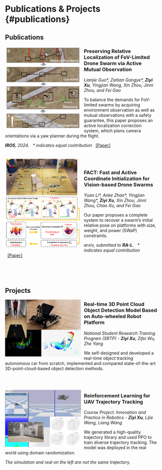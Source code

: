 <!-- _includes/publications.md -->

# Publications & Projects {#publications}

## Publications
<img src="assets/img/yaw_paper.png" alt="Publication Image" width="250" align="left" style="margin-right: 10px;">

### Preserving Relative Localization of FoV-Limited Drone Swarm via Active Mutual Observation 
*Lianjie Guo\*, Zaitian Gongye\*, **Ziyi Xu**, Yingjian Wang, Xin Zhou, Jinni Zhou, and Fei Gao*  

To balance the demands for FoV-limited swarms by acquiring environment observation as well as mutual observations with a safety guarantee, this paper proposes an active localization correction system, which plans camera orientations via a yaw planner during the flight.  

***IROS**, 2024.* &nbsp; *\* indicates equal contribution* &nbsp; [\[Paper\]](https://arxiv.org/pdf/2407.01292) 

<br/>

<img src="assets/img/fact_paper.png" alt="Publication Image" width="250" align="left" style="margin-right: 10px;">

<br/>

### FACT: Fast and Active Coordinate Initialization for Vision-based Drone Swarms
*Yuan Li\*, Anke Zhao\*, Yingjian Wang\*, **Ziyi Xu**, Xin Zhou, Jinni Zhou, Chao Xu, and Fei Gao*  

Our paper proposes a complete system to recover a swarm’s initial relative pose on platforms with size, weight, and power (SWaP) constraints.

*arxiv, submitted to **RA-L**.* &nbsp; *\* indicates equal contribution* &nbsp; [\[Paper\]](https://arxiv.org/pdf/2403.13455) 

<br/><br/><br/>

## Projects

<img src="assets\img\srtp.gif" alt="Publication Gif" width="250" align="left" style="margin-right: 10px;">

### Real-time 3D Point Cloud Object Detection Model Based on Auto-wheeled Robot Platform

*National Student Research Training Program (SRTP) - **Ziyi Xu**, Zifei Wu, Zhe Yang*  

We self-designed and developed a real-time object tracking autonomous car from scratch, implemented and compared state-of-the-art 3D-point-cloud-based object detection methods.

<br/><br/>

<img src="assets\img\dronerl.gif" alt="Publication Gif" width="250" align="left" style="margin-right: 10px;">

### Reinforcement Learning for UAV Trajectory Tracking

*Course Project: Innovation and Practice in Robotics - **Ziyi Xu**, Lijie Wang, Liang Wang*  

We generated a high-quality trajectory library and used PPO to train diverse trajectory tracking. The model was deployed in the real world using domain randomization.  

*The simulation and real on the left are not the same traj*ectory.

<br style="clear: both;">

